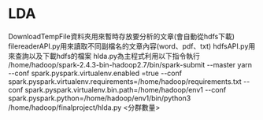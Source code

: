 # LDA
DownloadTempFile資料夾用來暫時存放要分析的文章(會自動從hdfs下載)
filereaderAPI.py用來讀取不同副檔名的文章內容(word、pdf、txt)
hdfsAPI.py用來查詢以及下載hdfs的檔案
hlda.py為主程式利用以下指令執行
/home/hadoop/spark-2.4.3-bin-hadoop2.7/bin/spark-submit --master yarn --conf spark.pyspark.virtualenv.enabled
=true --conf spark.pyspark.virtualenv.requirements=/home/hadoop/requirements.txt --conf spark.pyspark.virtualenv.bin.path=/home/hadoop/env1 --conf spark.pyspark.python=/home/hadoop/env1/bin/python3 /home/hadoop/finalproject/hlda.py <分群數量>
